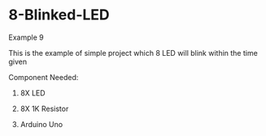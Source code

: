 # 8-Blinked-LED
Example 9

This is the example of simple project which 8 LED will blink within the time given

Component Needed:

1) 8X LED

2) 8X 1K Resistor

3) Arduino Uno
